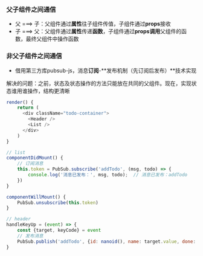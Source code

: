 ### 父子组件之间通信

* 父 ===&gt; 子：父组件通过**属性**往子组件传值，子组件通过**props**接收
* 子 ===&gt; 父：父组件通过**属性**传递**函数**，子组件通过**props调用**父组件的函数，最终父组件中操作函数

### 非父子组件之间通信

* 借用第三方库pubsub-js，消息**订阅**-**发布机制（先订阅后发布）**技术实现

解决的问题：之前，状态及状态操作的方法只能放在共同的父组件。现在，实现状态谁用谁操作，结构更清晰

```js
render() {
    return (
      <div className="todo-container">
        <Header />
        <List />
      </div>
    )
}
```

```js
// list
componentDidMount() {
    // 订阅消息
    this.token = PubSub.subscribe('addTodo', (msg, todo) => {
        console.log('消息已发布：', msg, todo);  // 消息已发布：addTodo
    })
}

componentWillMount() {
    PubSub.unsubscribe(this.token)
}
```

```js
// header
handleKeyUp = (event) => {
    const {target, keyCode} = event
    // 发布消息
    PubSub.publish('addTodo', {id: nanoid(), name: target.value, done: false})
}
```



